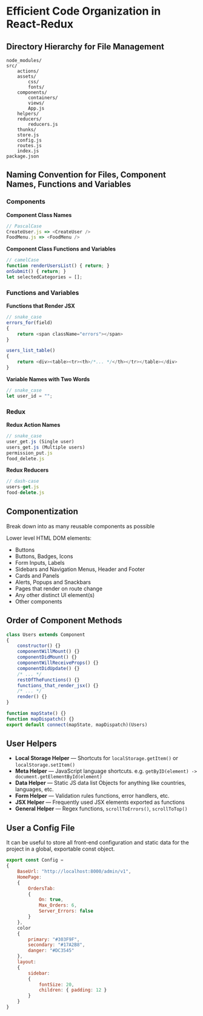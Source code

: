 # Efficient Code Organization in React-Redux

## Directory Hierarchy for File Management
```
node_modules/
src/
    actions/
    assets/
        css/
        fonts/
    components/
        containers/
        views/
        App.js
    helpers/
    reducers/
        reducers.js
    thunks/
    store.js
    config.js
    routes.js
    index.js
package.json
```

## Naming Convention for Files, Component Names, Functions and Variables

### Components
**Component Class Names**
```js
// PascalCase
CreateUser.js => <CreateUser />
FoodMenu.js => <FoodMenu />
```

**Component Class Functions and Variables**
```js
// camelCase
function renderUsersList() { return; }
onSubmit() { return; }
let selectedCategories = [];
```

### Functions and Variables
**Functions that Render JSX**
```js
// snake_case
errors_for(field)
{
    return <span className="errors"></span>
}

users_list_table()
{
    return <div><table><tr><th>/*... */</th></tr></table></div>
}
```

**Variable Names with Two Words**
```js
// snake_case
let user_id = "";
```

### Redux
**Redux Action Names**
```js
// snake_case
user_get.js (Single user)
users_get.js (Multiple users)
permission_put.js
food_delete.js
```

**Redux Reducers**
```js
// dash-case
users-get.js
food-delete.js
```

## Componentization
Break down into as many reusable components as possible

Lower level HTML DOM elements:
- Buttons
- Buttons, Badges, Icons
- Form Inputs, Labels
- Sidebars and Navigation Menus, Header and Footer
- Cards and Panels
- Alerts, Popups and Snackbars
- Pages that render on route change
- Any other distinct UI element(s)
- Other components

## Order of Component Methods
```js
class Users extends Component
{
    constructor() {}
    componentWillMount() {}
    componentDidMount() {}
    componentWillReceiveProps() {}
    componentDidUpdate() {}
    /* ... */
    restOfTheFunctions() {}
    functions_that_render_jsx() {}
    /* ... */
    render() {}
}

function mapState() {}
function mapDispatch() {}
export default connect(mapState, mapDispatch)(Users)
```

## User Helpers
- **Local Storage Helper** — Shortcuts for `localStorage.getItem()` or `localStorage.setItem()`
- **Meta Helper** — JavaScript language shortcuts. e.g. `getByID(element) -> document.getElementById(element)`
- **Data Helper** — Static JS data list Objects for anything like countries, languages, etc.
- **Form Helper** — Validation rules functions, error handlers, etc.
- **JSX Helper** — Frequently used JSX elements exported as functions
- **General Helper** — Regex functions, `scrollToErrors()`, `scrollToTop()`

## User a Config File
It can be useful to store all front-end configuration and static data for the project in a global, exportable const object.

```js
export const Config =
{
    BaseUrl: "http://localhost:8000/admin/v1",
    HomePage:
    {
        OrdersTab:
        {
            On: true,
            Max_Orders: 6,
            Server_Errors: false
        }
    },
    color
    {
        primary: "#303F9F",
        secondary: "#17A2B8",
        danger: "#DC3545"
    },
    layout:
    {
        sidebar:
        {
            fontSize: 20,
            children: { padding: 12 }
        }
    }
}
```